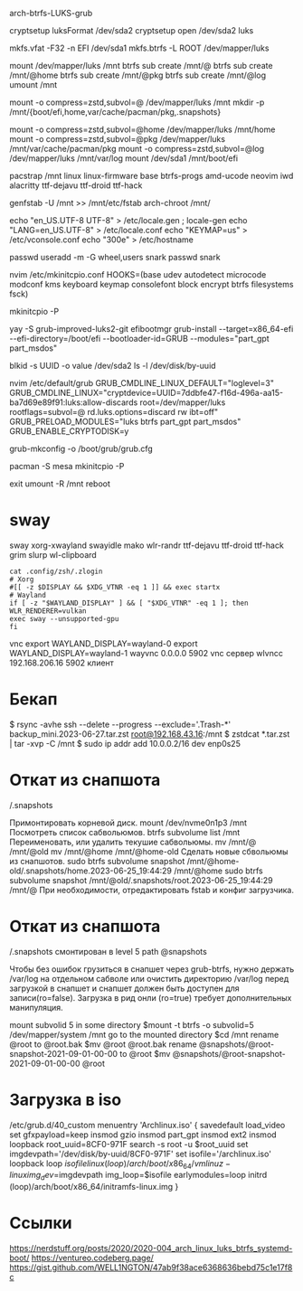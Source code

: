 arch-btrfs-LUKS-grub

cryptsetup luksFormat /dev/sda2
cryptsetup open /dev/sda2 luks

mkfs.vfat -F32 -n EFI /dev/sda1
mkfs.btrfs -L ROOT /dev/mapper/luks

mount /dev/mapper/luks /mnt
btrfs sub create /mnt/@
btrfs sub create /mnt/@home
btrfs sub create /mnt/@pkg
btrfs sub create /mnt/@log
umount /mnt

mount -o compress=zstd,subvol=@ /dev/mapper/luks /mnt
mkdir -p /mnt/{boot/efi,home,var/cache/pacman/pkg,.snapshots}

mount -o compress=zstd,subvol=@home /dev/mapper/luks /mnt/home
mount -o compress=zstd,subvol=@pkg /dev/mapper/luks /mnt/var/cache/pacman/pkg
mount -o compress=zstd,subvol=@log /dev/mapper/luks /mnt/var/log
mount /dev/sda1 /mnt/boot/efi

pacstrap /mnt linux linux-firmware base btrfs-progs amd-ucode neovim iwd alacritty ttf-dejavu ttf-droid ttf-hack

genfstab -U /mnt >> /mnt/etc/fstab
arch-chroot /mnt/

echo "en_US.UTF-8 UTF-8" > /etc/locale.gen ; locale-gen
echo "LANG=en_US.UTF-8" > /etc/locale.conf
echo "KEYMAP=us" > /etc/vconsole.conf
echo "300e" > /etc/hostname

passwd
useradd -m -G wheel,users snark
passwd snark

nvim /etc/mkinitcpio.conf
HOOKS=(base udev autodetect microcode modconf kms keyboard keymap consolefont block encrypt btrfs filesystems fsck)

mkinitcpio -P

yay -S grub-improved-luks2-git efibootmgr
grub-install --target=x86_64-efi --efi-directory=/boot/efi --bootloader-id=GRUB --modules="part_gpt part_msdos"

blkid -s UUID -o value /dev/sda2
ls -l /dev/disk/by-uuid

nvim /etc/default/grub
GRUB_CMDLINE_LINUX_DEFAULT="loglevel=3"
GRUB_CMDLINE_LINUX="cryptdevice=UUID=7ddbfe47-f16d-496a-aa15-ba7d69e89f91:luks:allow-discards root=/dev/mapper/luks rootflags=subvol=@ rd.luks.options=discard rw ibt=off"
GRUB_PRELOAD_MODULES="luks btrfs part_gpt part_msdos"
GRUB_ENABLE_CRYPTODISK=y

grub-mkconfig -o /boot/grub/grub.cfg

pacman -S mesa
mkinitcpio -P

exit
umount -R /mnt
reboot

# sway

sway xorg-xwayland swayidle mako wlr-randr
ttf-dejavu ttf-droid ttf-hack
grim slurp wl-clipboard

```
cat .config/zsh/.zlogin
# Xorg
#[[ -z $DISPLAY && $XDG_VTNR -eq 1 ]] && exec startx
# Wayland
if [ -z "$WAYLAND_DISPLAY" ] && [ "$XDG_VTNR" -eq 1 ]; then
WLR_RENDERER=vulkan
exec sway --unsupported-gpu
fi

```
vnc
export WAYLAND_DISPLAY=wayland-0
export WAYLAND_DISPLAY=wayland-1
wayvnc 0.0.0.0 5902 vnc сервер
wlvncc 192.168.206.16 5902 клиент

# Бекап

$ rsync -avhe ssh --delete --progress --exclude='.Trash-*' backup_mini.2023-06-27.tar.zst root@192.168.43.16:/mnt
$ zstdcat *.tar.zst | tar -xvp -C /mnt
$ sudo ip addr add 10.0.0.2/16 dev enp0s25

# Откат из снапшота

/.snapshots

Примонтировать корневой диск.
mount /dev/nvme0n1p3 /mnt
Посмотреть список сабвольюмов.
btrfs subvolume list /mnt
Переименовать, или удалить текушие сабвольюмы.
mv /mnt/@ /mnt/@old
mv /mnt/@home /mnt/@home-old
Сделать новые сбвольюмы из снапшотов.
sudo btrfs subvolume snapshot /mnt/@home-old/.snapshots/home.2023-06-25_19:44:29 /mnt/@home
sudo btrfs subvolume snapshot /mnt/@old/.snapshots/root.2023-06-25_19:44:29 /mnt/@
При необходимости, отредактировать fstab и конфиг загрузчика.

# Откат из снапшота

/.snapshots смонтирован в level 5 path @snapshots

Чтобы без ошибок грузиться в снапшет через grub-btrfs, нужно держать /var/log на отдельном сабволе или очистить директорию /var/log перед загрузкой в снапшет и снапшет должен быть доступен для записи(ro=false). Загрузка в рид онли (ro=true) требует дополнительных манипуляция. 

mount subvolid 5 in some directory
$mount -t btrfs -o subvolid=5 /dev/mapper/system /mnt
go to the mounted directory
$cd /mnt
rename @root to @root.bak
$mv @root @root.bak
rename @snapshots/@root-snapshot-2021-09-01-00-00 to @root
$mv @snapshots/@root-snapshot-2021-09-01-00-00 @root


# Загрузка в iso

/etc/grub.d/40_custom
menuentry 'Archlinux.iso' {
        savedefault
        load_video
        set gfxpayload=keep
        insmod gzio
        insmod part_gpt
        insmod ext2
        insmod loopback
        root_uuid=8CF0-971F
        search -s root -u $root_uuid
        set imgdevpath='/dev/disk/by-uuid/8CF0-971F'
        set isofile='/archlinux.iso'
        loopback loop $isofile
        linux (loop)/arch/boot/x86_64/vmlinuz-linux img_dev=$imgdevpath img_loop=$isofile earlymodules=loop
        initrd (loop)/arch/boot/x86_64/initramfs-linux.img
}

# Ссылки

https://nerdstuff.org/posts/2020/2020-004_arch_linux_luks_btrfs_systemd-boot/
https://ventureo.codeberg.page/
https://gist.github.com/WELL1NGTON/47ab9f38ace6368636bebd75c1e17f8c
